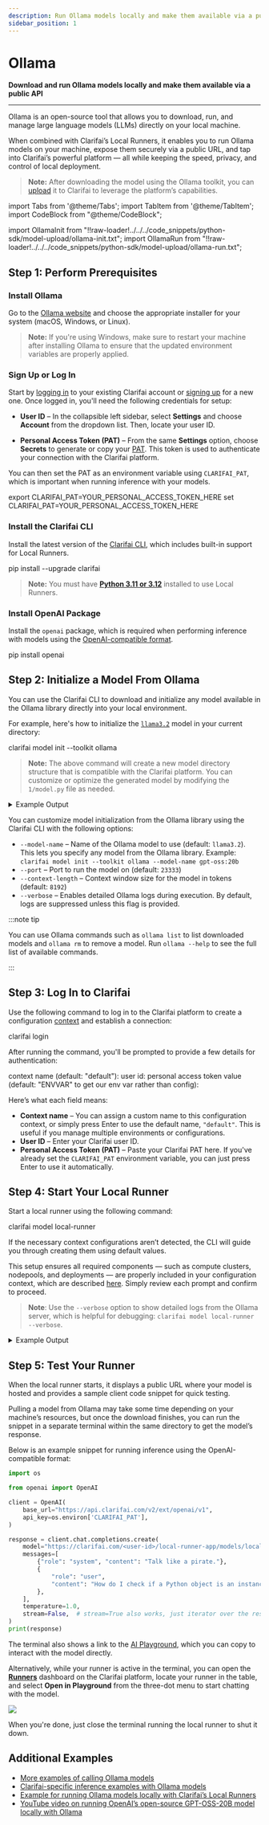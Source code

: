```yaml
---
description: Run Ollama models locally and make them available via a public API
sidebar_position: 1
---
```


# Ollama 

**Download and run Ollama models locally and make them available via a public API**
<hr />

Ollama is an open-source tool that allows you to download, run, and manage large language models (LLMs) directly on your local machine. 

When combined with Clarifai’s Local Runners, it enables you to run Ollama models on your machine, expose them securely via a public URL, and tap into Clarifai’s powerful platform — all while keeping the speed, privacy, and control of local deployment.

> **Note:** After downloading the model using the Ollama toolkit, you can [upload](https://docs.clarifai.com/compute/upload/#step-4-upload-the-model-to-clarifai) it to Clarifai to leverage the platform’s capabilities.

import Tabs from '@theme/Tabs';
import TabItem from '@theme/TabItem';
import CodeBlock from "@theme/CodeBlock";

import OllamaInit from "!!raw-loader!../../../code_snippets/python-sdk/model-upload/ollama-init.txt";
import OllamaRun from "!!raw-loader!../../../code_snippets/python-sdk/model-upload/ollama-run.txt";

## Step 1: Perform Prerequisites

### Install Ollama

Go to the [Ollama website](https://ollama.com/download) and choose the appropriate installer for your system (macOS, Windows, or Linux).

> **Note:** If you're using Windows, make sure to restart your machine after installing Ollama to ensure that the updated environment variables are properly applied.

### Sign Up or Log In

Start by [logging in](https://clarifai.com/login) to your existing Clarifai account or [signing up](https://clarifai.com/signup) for a new one. Once logged in, you'll need the following credentials for setup:

- **User ID** – In the collapsible left sidebar, select **Settings** and choose **Account** from the dropdown list. Then, locate your user ID.

- **Personal Access Token (PAT)** – From the same **Settings** option, choose **Secrets** to generate or copy your [PAT](https://docs.clarifai.com/control/authentication/pat). This token is used to authenticate your connection with the Clarifai platform.

You can then set the PAT as an environment variable using `CLARIFAI_PAT`, which is important when running inference with your models. 

<Tabs groupId="code">
<TabItem value="bash" label="Unix-Like Systems">
    <CodeBlock className="language-bash">export CLARIFAI_PAT=YOUR_PERSONAL_ACCESS_TOKEN_HERE</CodeBlock>
</TabItem>
<TabItem value="bash2" label="Windows">
    <CodeBlock className="language-bash">set CLARIFAI_PAT=YOUR_PERSONAL_ACCESS_TOKEN_HERE</CodeBlock>
</TabItem>
</Tabs>

### Install the Clarifai CLI

Install the latest version of the [Clarifai CLI](https://docs.clarifai.com/sdk/cli), which includes built-in support for Local Runners.

<Tabs groupId="code">
<TabItem value="bash" label="Bash">
    <CodeBlock className="language-bash">pip install --upgrade clarifai</CodeBlock>
</TabItem>
</Tabs>

> **Note:** You must have **[Python 3.11 or 3.12](https://docs.clarifai.com/resources/api-overview/python-sdk#python-requirements)**  installed to use Local Runners.

### Install OpenAI Package

Install the `openai` package, which is required when performing inference with models using the [OpenAI-compatible format](https://docs.clarifai.com/compute/inference/#predict-with-openai-compatible-format). 

<Tabs groupId="code">
<TabItem value="bash" label="Python">
    <CodeBlock className="language-bash"> pip install openai </CodeBlock>
</TabItem>
</Tabs>

## Step 2: Initialize a Model From Ollama

You can use the Clarifai CLI to download and initialize any model available in the Ollama library directly into your local environment.

For example, here's how to initialize the [`llama3.2`](https://ollama.com/library/llama3.2) model in your current directory:

<Tabs groupId="code">
<TabItem value="bash" label="CLI">
    <CodeBlock className="language-bash">clarifai model init --toolkit ollama</CodeBlock>
</TabItem>
</Tabs>

> **Note:** The above command will create a new model directory structure that is compatible with the Clarifai platform. You can customize or optimize the generated model by modifying the `1/model.py` file as needed.

<details>
  <summary>Example Output</summary>
    <CodeBlock className="language-text">{OllamaInit}</CodeBlock>
</details>

You can customize model initialization from the Ollama library using the Clarifai CLI with the following options:

- `--model-name` – Name of the Ollama model to use (default: `llama3.2`). This lets you specify any model from the Ollama library. Example: `clarifai model init --toolkit ollama --model-name gpt-oss:20b`
- `--port` – Port to run the model on (default: `23333`)
- `--context-length` – Context window size for the model in tokens (default: `8192`)
- `--verbose` – Enables detailed Ollama logs during execution. By default, logs are suppressed unless this flag is provided.


:::note tip

You can use Ollama commands such as `ollama list` to list downloaded models and `ollama rm` to remove a model. Run `ollama --help` to see the full list of available commands.

:::

## Step 3: Log In to Clarifai

Use the following command to log in to the Clarifai platform to create a configuration [context](README.mdx#step-2-create-a-context-optional) and establish a connection:

<Tabs groupId="code">
<TabItem value="bash" label="CLI">
    <CodeBlock className="language-bash">clarifai login</CodeBlock>
</TabItem>
</Tabs>

After running the command, you'll be prompted to provide a few details for authentication:

<Tabs groupId="code">
<TabItem value="bash" label="CLI">

<CodeBlock className="language-bash"> 
context name (default: "default"): 
user id:
personal access token value (default: "ENVVAR" to get our env var rather than config):
</CodeBlock>
</TabItem>
</Tabs>

Here’s what each field means:

* **Context name** – You can assign a custom name to this configuration context, or simply press Enter to use the default name, `"default"`. This is useful if you manage multiple environments or configurations.
* **User ID** – Enter your Clarifai user ID.
* **Personal Access Token (PAT)** – Paste your Clarifai PAT here. If you've already set the `CLARIFAI_PAT` environment variable, you can just press Enter to use it automatically.

## Step 4: Start Your Local Runner

Start a local runner using the following command:

<Tabs groupId="code">
<TabItem value="bash" label="CLI">
    <CodeBlock className="language-bash">clarifai model local-runner</CodeBlock>
</TabItem>
</Tabs>

If the necessary context configurations aren’t detected, the CLI will guide you through creating them using default values.

This setup ensures all required components — such as compute clusters, nodepools, and deployments — are properly included in your configuration context, which are described [here](README.mdx#step-2-create-a-context-optional). Simply review each prompt and confirm to proceed.

> **Note**: Use the `--verbose` option to show detailed logs from the Ollama server, which is helpful for debugging: `clarifai model local-runner --verbose`.

<details>
  <summary>Example Output</summary>
    <CodeBlock className="language-text">{OllamaRun}</CodeBlock>
</details>

## Step 5: Test Your Runner

When the local runner starts, it displays a public URL where your model is hosted and provides a sample client code snippet for quick testing. 

Pulling a model from Ollama may take some time depending on your machine’s resources, but once the download finishes, you can run the snippet in a separate terminal within the same directory to get the model’s response.

Below is an example snippet for running inference using the OpenAI-compatible format:

<Tabs groupId="code">
<TabItem value="python" label="Python">

```python
import os

from openai import OpenAI

client = OpenAI(
    base_url="https://api.clarifai.com/v2/ext/openai/v1",
    api_key=os.environ['CLARIFAI_PAT'],
)

response = client.chat.completions.create(
    model="https://clarifai.com/<user-id>/local-runner-app/models/local-runner-model",
    messages=[
        {"role": "system", "content": "Talk like a pirate."},
        {
            "role": "user",
            "content": "How do I check if a Python object is an instance of a class?",
        },
    ],
    temperature=1.0,
    stream=False,  # stream=True also works, just iterator over the response
)
print(response)
```
</TabItem>
</Tabs>

The terminal also shows a link to the [AI Playground](https://docs.clarifai.com/getting-started/quickstart-playground), which you can copy to interact with the model directly.

Alternatively, while your runner is active in the terminal, you can open the **[Runners](https://clarifai.com/compute/runners)** dashboard on the Clarifai platform, locate your runner in the table, and select **Open in Playground** from the three-dot menu to start chatting with the model.

![](/img/others/runners-dashboard-ollama.png)

When you're done, just close the terminal running the local runner to shut it down.

## Additional Examples

*  [More examples of calling Ollama models](https://github.com/ollama/ollama-python/tree/main/examples)
*  [Clarifai-specific inference examples with Ollama models](https://docs.clarifai.com/compute/inference/clarifai/api)
* [Example for running Ollama models locally with Clarifai’s Local Runners](https://github.com/Clarifai/runners-examples/tree/main/local-runners/ollama-model-upload)
* [YouTube video on running OpenAI’s open-source GPT-OSS-20B model locally with Ollama](https://www.youtube.com/watch?v=TfS2p8LZYBE)
